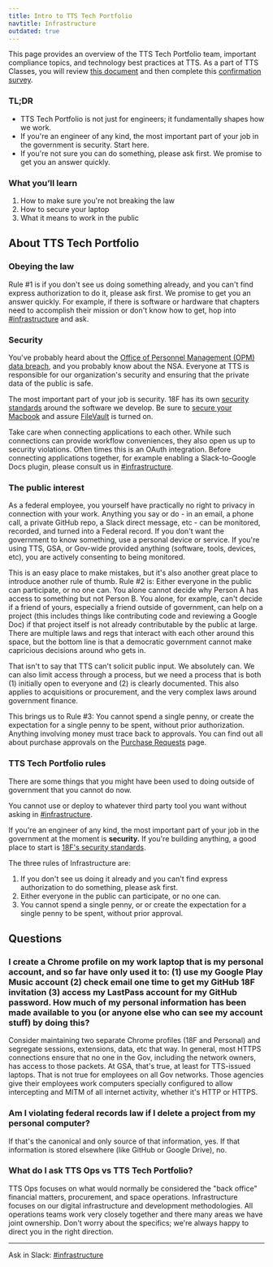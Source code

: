 ```yaml
---
title: Intro to TTS Tech Portfolio
navtitle: Infrastructure
outdated: true
---
```


This page provides an overview of the TTS Tech Portfolio team, important compliance topics, and technology best practices at TTS. As a part of TTS Classes, you will review [this document](https://docs.google.com/document/d/1iQP1S_PbJyOaeTlPEpD9oxal3kgA0bb2YNYbN56fJSk/edit#) and then complete this [confirmation survey](https://goo.gl/forms/VP4Ci9Ed3r6UxG6H3).

### TL;DR

- TTS Tech Portfolio is not just for engineers; it fundamentally shapes how we work.
- If you're an engineer of any kind, the most important part of your job in the government is security. Start here.
- If you're not sure you can do something, please ask first. We promise to get you an answer quickly.

### What you’ll learn

1. How to make sure you're not breaking the law
2. How to secure your laptop
3. What it means to work in the public

## About TTS Tech Portfolio

### Obeying the law

Rule #1 is if you don't see us doing something already, and you can't find express authorization to do it, please ask first. We promise to get you an answer quickly. For example, if there is software or hardware that chapters need to accomplish their mission or don't know how to get, hop into [#infrastructure](https://gsa-tts.slack.com/messages/infrastructure/) and ask.

### Security

You've probably heard about the [Office of Personnel Management (OPM) data breach](https://en.wikipedia.org/wiki/Office_of_Personnel_Management_data_breach), and you probably know about the NSA. Everyone at TTS is responsible for our organization's security and ensuring that the private data of the public is safe.

The most important part of your job is security. 18F has its own [security standards](https://pages.18f.gov/before-you-ship/security/) around the software we develop. Be sure to [secure your Macbook]({{site.baseurl}}/equipment/#laptop) and assure [FileVault](https://support.apple.com/en-us/HT204837) is turned on.

Take care when connecting applications to each other. While such connections can provide workflow conveniences, they also open us up to security violations. Often times this is an OAuth integration. Before connecting applications together, for example enabling a Slack-to-Google Docs plugin, please consult us in [#infrastructure](https://gsa-tts.slack.com/messages/infrastructure/).

### The public interest

As a federal employee, you yourself have practically no right to privacy in connection with your work. Anything you say or do - in an email, a phone call, a private GitHub repo, a Slack direct message, etc - can be monitored, recorded, and turned into a Federal record. If you don't want the government to know something, use a personal device or service. If you're using TTS, GSA, or Gov-wide provided anything (software, tools, devices, etc), you are actively consenting to being monitored.

This is an easy place to make mistakes, but it's also another great place to introduce another rule of thumb. Rule #2 is: Either everyone in the public can participate, or no one can. You alone cannot decide why Person A has access to something but not Person B. You alone, for example, can't decide if a friend of yours, especially a friend outside of government, can help on a project (this includes things like contributing code and reviewing a Google Doc) if that project itself is not already contributable by the public at large. There are multiple laws and regs that interact with each other around this space, but the bottom line is that a democratic government cannot make capricious decisions around who gets in.

That isn't to say that TTS can't solicit public input. We absolutely can. We can also limit access through a process, but we need a process that is both (1) initially open to everyone and (2) is clearly documented. This also applies to acquisitions or procurement, and the very complex laws around government finance.

This brings us to Rule #3: You cannot spend a single penny, or create the expectation for a single penny to be spent, without prior authorization. Anything involving money must trace back to approvals. You can find out all about purchase approvals on the [Purchase Requests]({{site.baseurl}}/purchase-requests/) page.

### TTS Tech Portfolio rules

There are some things that you might have been used to doing outside of government that you cannot do now.

You cannot use or deploy to whatever third party tool you want without asking in [#infrastructure](https://gsa-tts.slack.com/messages/infrastructure/).

If you're an engineer of any kind, the most important part of your job in the government at the moment is **security.** If you're building anything, a good place to start is [18F's security standards](https://pages.18f.gov/before-you-ship/security/).

The three rules of Infrastructure are:

1. If you don't see us doing it already and you can't find express authorization to do something, please ask first.
2. Either everyone in the public can participate, or no one can.
3. You cannot spend a single penny, or or create the expectation for a single penny to be spent, without prior approval.

## Questions

### I create a Chrome profile on my work laptop that is my personal account, and so far have only used it to: (1) use my Google Play Music account (2) check email one time to get my GitHub 18F invitation (3) access my LastPass account for my GitHub password. How much of my personal information has been made available to you (or anyone else who can see my account stuff) by doing this?

Consider maintaining two separate Chrome profiles (18F and Personal) and segregate sessions, extensions, data, etc that way. In general, most HTTPS connections ensure that no one in the Gov, including the network owners, has access to those packets. At GSA, that's true, at least for TTS-issued laptops. That is not true for employees on all Gov networks. Those agencies give their employees work computers specially configured to allow intercepting and MITM of all internet activity, whether it's HTTP or HTTPS.


### Am I violating federal records law if I delete a project from my personal computer?

If that's the canonical and only source of that information, yes. If that information is stored elsewhere (like GitHub or Google Drive), no.

### What do I ask TTS Ops vs TTS Tech Portfolio?

TTS Ops focuses on what would normally be considered the "back office" financial matters, procurement, and space operations. Infrastructure focuses on our digital infrastructure and development methodologies. All operations teams work very closely together and there many areas we have joint ownership. Don't worry about the specifics; we're always happy to direct you in the right direction.

---

Ask in Slack: [#infrastructure](https://gsa-tts.slack.com/messages/infrastructure/)
